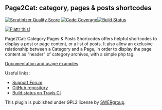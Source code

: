 ## Page2Cat: category, pages & posts shortcodes

[![Scrutinizer Quality Score](https://scrutinizer-ci.com/g/swergroup/category-pages-shortcodes/badges/quality-score.png?s=c846a962ca836cc6ef0566d460b7809c5ca5522b)](https://scrutinizer-ci.com/g/swergroup/category-pages-shortcodes/) [![Code Coverage](https://scrutinizer-ci.com/g/swergroup/category-pages-shortcodes/badges/coverage.png?s=b9502beab049495afe880cf8d191a361d2d53f48)](https://scrutinizer-ci.com/g/swergroup/category-pages-shortcodes/)[![Build Status](https://travis-ci.org/swergroup/category-pages-shortcodes.png?branch=master)](https://travis-ci.org/swergroup/category-pages-shortcodes) 

[![Flattr this!](https://api.flattr.com/button/flattr-badge-large.png)](https://flattr.com/submit/auto?user_id=swergroup&url=http://wordpress.org/plugins/page2cat/&title=Page2Cat%20WP%20plugin)



Page2Cat: Category Pages & Posts Shortcodes offers helpful shortcodes to display a post or page content, or a list of posts.
It also allow an exclusive relationship between a Category and a Page, in order to display the page content as "header" of category archives, with a simple php tag.

[Documentation and usage examples](http://dev.swergroup.com/pages-and-posts-shortcodes)

Useful links:

* [Support Forum](http://wordpress.org/support/plugin/page2cat)
* [GitHub repository](https://github.com/swergroup/category-pages-shortcodes)
* [Build status on Travis CI](https://travis-ci.org/swergroup/category-pages-shortcodes)

This plugin is published under GPL2 license by [SWERgroup](http://swergroup.com/sviluppo/siti-internet-torino/). 
